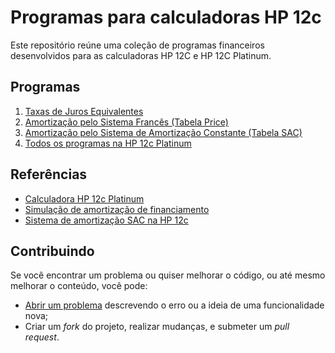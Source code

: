 # Programas para calculadoras HP 12c

Este repositório reúne uma coleção de programas financeiros desenvolvidos para as calculadoras HP 12C e HP 12C Platinum.

## Programas

1. [Taxas de Juros Equivalentes](./src/01-juros-equivalentes.md)
2. [Amortização pelo Sistema Francês (Tabela Price)](./src/01-juros-equivalentes.md)
3. [Amortização pelo Sistema de Amortização Constante (Tabela SAC)](./src/03-tabela-sac.md)
3. [Todos os programas na HP 12c Platinum](./src/99-todos-programas.md)

## Referências

- [Calculadora HP 12c Platinum](https://stendec.io/ctb/rpn_finp.html)
- [Simulação de amortização de financiamento](https://simuladoramortizacao.com.br/resultado-simulacao-de-amortizacao-de-financiamento)
- [ Sistema de amortização SAC na HP 12c](https://www.contabilidadecotidiana.com/2016/05/sistema-de-amortizacao-sac-na-hp-12c.html)


## Contribuindo

Se você encontrar um problema ou quiser melhorar o código, ou até mesmo melhorar o conteúdo, você pode:

- [Abrir um problema](https://github.com/cfgnunes/hp12c-programs/issues/new) descrevendo o erro ou a ideia de uma funcionalidade nova;
- Criar um _fork_ do projeto, realizar mudanças, e submeter um _pull request_.
